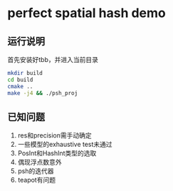 # perfect spatial hash demo

## 运行说明

首先安装好tbb，并进入当前目录

```bash
mkdir build
cd build
cmake ..
make -j4 && ./psh_proj
```

## 已知问题
1. res和precision需手动确定
2. 一些模型的exhaustive test未通过
3. PosInt和HashInt类型的选取
4. 偶现浮点数意外
5. psh的迭代器
6. teapot有问题

